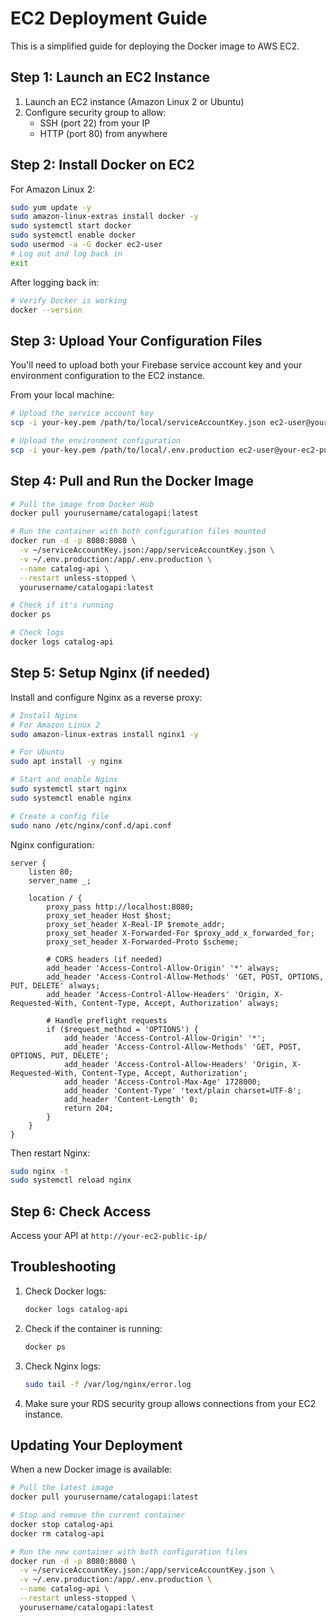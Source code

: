 # EC2 Deployment Guide

This is a simplified guide for deploying the Docker image to AWS EC2.

## Step 1: Launch an EC2 Instance

1. Launch an EC2 instance (Amazon Linux 2 or Ubuntu)
2. Configure security group to allow:
   - SSH (port 22) from your IP
   - HTTP (port 80) from anywhere

## Step 2: Install Docker on EC2

For Amazon Linux 2:

```bash
sudo yum update -y
sudo amazon-linux-extras install docker -y
sudo systemctl start docker
sudo systemctl enable docker
sudo usermod -a -G docker ec2-user
# Log out and log back in
exit
```

After logging back in:

```bash
# Verify Docker is working
docker --version
```

## Step 3: Upload Your Configuration Files

You'll need to upload both your Firebase service account key and your environment configuration to the EC2 instance.

From your local machine:

```bash
# Upload the service account key
scp -i your-key.pem /path/to/local/serviceAccountKey.json ec2-user@your-ec2-public-ip:~/serviceAccountKey.json

# Upload the environment configuration
scp -i your-key.pem /path/to/local/.env.production ec2-user@your-ec2-public-ip:~/.env.production
```

## Step 4: Pull and Run the Docker Image

```bash
# Pull the image from Docker Hub
docker pull yourusername/catalogapi:latest

# Run the container with both configuration files mounted
docker run -d -p 8080:8080 \
  -v ~/serviceAccountKey.json:/app/serviceAccountKey.json \
  -v ~/.env.production:/app/.env.production \
  --name catalog-api \
  --restart unless-stopped \
  yourusername/catalogapi:latest

# Check if it's running
docker ps

# Check logs
docker logs catalog-api
```

## Step 5: Setup Nginx (if needed)

Install and configure Nginx as a reverse proxy:

```bash
# Install Nginx
# For Amazon Linux 2
sudo amazon-linux-extras install nginx1 -y

# For Ubuntu
sudo apt install -y nginx

# Start and enable Nginx
sudo systemctl start nginx
sudo systemctl enable nginx

# Create a config file
sudo nano /etc/nginx/conf.d/api.conf
```

Nginx configuration:

```
server {
    listen 80;
    server_name _;

    location / {
        proxy_pass http://localhost:8080;
        proxy_set_header Host $host;
        proxy_set_header X-Real-IP $remote_addr;
        proxy_set_header X-Forwarded-For $proxy_add_x_forwarded_for;
        proxy_set_header X-Forwarded-Proto $scheme;

        # CORS headers (if needed)
        add_header 'Access-Control-Allow-Origin' '*' always;
        add_header 'Access-Control-Allow-Methods' 'GET, POST, OPTIONS, PUT, DELETE' always;
        add_header 'Access-Control-Allow-Headers' 'Origin, X-Requested-With, Content-Type, Accept, Authorization' always;

        # Handle preflight requests
        if ($request_method = 'OPTIONS') {
            add_header 'Access-Control-Allow-Origin' '*';
            add_header 'Access-Control-Allow-Methods' 'GET, POST, OPTIONS, PUT, DELETE';
            add_header 'Access-Control-Allow-Headers' 'Origin, X-Requested-With, Content-Type, Accept, Authorization';
            add_header 'Access-Control-Max-Age' 1728000;
            add_header 'Content-Type' 'text/plain charset=UTF-8';
            add_header 'Content-Length' 0;
            return 204;
        }
    }
}
```

Then restart Nginx:

```bash
sudo nginx -t
sudo systemctl reload nginx
```

## Step 6: Check Access

Access your API at `http://your-ec2-public-ip/`

## Troubleshooting

1. Check Docker logs:

   ```bash
   docker logs catalog-api
   ```

2. Check if the container is running:

   ```bash
   docker ps
   ```

3. Check Nginx logs:

   ```bash
   sudo tail -f /var/log/nginx/error.log
   ```

4. Make sure your RDS security group allows connections from your EC2 instance.

## Updating Your Deployment

When a new Docker image is available:

```bash
# Pull the latest image
docker pull yourusername/catalogapi:latest

# Stop and remove the current container
docker stop catalog-api
docker rm catalog-api

# Run the new container with both configuration files
docker run -d -p 8080:8080 \
  -v ~/serviceAccountKey.json:/app/serviceAccountKey.json \
  -v ~/.env.production:/app/.env.production \
  --name catalog-api \
  --restart unless-stopped \
  yourusername/catalogapi:latest
```
